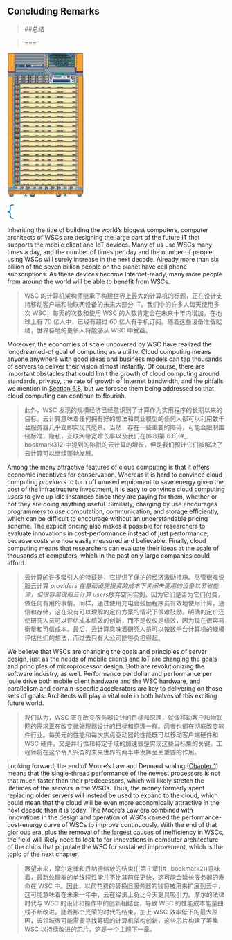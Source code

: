 ## Concluding Remarks

> ##总结

> ===

<img src="./media/image377.jpeg" style="width:1.84157in;height:3.4811in" />

![](./media/image378.png)

Inheriting the title of building the world’s biggest computers, computer architects of WSCs are designing the large part of the future IT that supports the mobile client and IoT devices. Many of us use WSCs many times a day, and the number of times per day and the number of people using WSCs will surely increase in the next decade. Already more than six billion of the seven billion people on the planet have cell phone subscriptions. As these devices become Internet-ready, many more people from around the world will be able to benefit from WSCs.

> WSC 的计算机架构师继承了构建世界上最大的计算机的标题，正在设计支持移动客户端和物联网设备的未来大部分 IT。我们中的许多人每天使用多次 WSC，每天的次数和使用 WSC 的人数肯定会在未来十年内增加。在地球上有 70 亿人中，已经有超过 60 亿人有手机订阅。随着这些设备准备就绪，世界各地的更多人将能够从 WSC 中受益。

Moreover, the economies of scale uncovered by WSC have realized the longdreamed-of goal of computing as a utility. Cloud computing means anyone anywhere with good ideas and business models can tap thousands of servers to deliver their vision almost instantly. Of course, there are important obstacles that could limit the growth of cloud computing around standards, privacy, the rate of growth of Internet bandwidth, and the pitfalls we mention in [Section 6.8](#_bookmark312), but we foresee them being addressed so that cloud computing can continue to flourish.

> 此外，WSC 发现的规模经济已经意识到了计算作为实用程序的长期以来的目标。云计算意味着任何拥有好的想法和商业模型的任何人都可以利用数千台服务器几乎立即实现其愿景。当然，存在一些重要的障碍，可能会限制围绕标准，隐私，互联网带宽增长率以及我们在[6.8]第 6.8](#\_ bookmark312)中提到的陷阱的云计算的增长，但是我们预计它们被解决了云计算可以继续蓬勃发展。

Among the many attractive features of cloud computing is that it offers economic incentives for conservation. Whereas it is hard to convince cloud computing _providers_ to turn off unused equipment to save energy given the cost of the infrastructure investment, it is easy to convince cloud computing _users_ to give up idle instances since they are paying for them, whether or not they are doing anything useful. Similarly, charging by use encourages programmers to use computation, communication, and storage efficiently, which can be difficult to encourage without an understandable pricing scheme. The explicit pricing also makes it possible for researchers to evaluate innovations in cost-performance instead of just performance, because costs are now easily measured and believable. Finally, cloud computing means that researchers can evaluate their ideas at the scale of thousands of computers, which in the past only large companies could afford.

> 云计算的许多吸引人的特征是，它提供了保护的经济激励措施。尽管很难说服云计算 *providers *在基础设施投资的成本下关闭未使用的设备以节省能源，但很容易说服云计算* users*放弃空闲实例，因为它们是否为它们付费，做任何有用的事情。同样，通过使用充电会鼓励程序员有效地使用计算，通信和存储，这在没有可以理解的定价方案的情况下很难鼓励。明确的定价还使研究人员可以评估成本绩效的创新，而不是仅仅是绩效，因为现在很容易衡量和可信成本。最后，云计算意味着研究人员可以按数千台计算机的规模评估他们的想法，而过去只有大公司能够负担得起。

We believe that WSCs are changing the goals and principles of server design, just as the needs of mobile clients and IoT are changing the goals and principles of microprocessor design. Both are revolutionizing the software industry, as well. Performance per dollar and performance per joule drive both mobile client hardware and the WSC hardware, and parallelism and domain-specific accelerators are key to delivering on those sets of goals. Architects will play a vital role in both halves of this exciting future world.

> 我们认为，WSC 正在改变服务器设计的目标和原理，就像移动客户和物联网的需求正在改变微处理器设计的目标和原理一样。两者也都在彻底改变软件行业。每美元的性能和每次焦点驱动器的性能既可以移动客户端硬件和 WSC 硬件，又是并行性和特定于域的加速器是实现这些目标集的关键。工程师将在这个令人兴奋的未来世界的两半中发挥至关重要的作用。

Looking forward, the end of Moore’s Law and Dennard scaling ([Chapter 1](#_bookmark2)) means that the single-thread performance of the newest processors is not that much faster than their predecessors, which will likely stretch the lifetimes of the servers in the WSCs. Thus, the money formerly spent replacing older servers will instead be used to expand to the cloud, which could mean that the cloud will be even more economically attractive in the next decade than it is today. The Moore’s Law era combined with innovations in the design and operation of WSCs caused the performance-cost-energy curve of WSCs to improve continuously. With the end of that glorious era, plus the removal of the largest causes of inefficiency in WSCs, the field will likely need to look to for innovations in computer architecture of the chips that populate the WSC for sustained improvement, which is the topic of the next chapter.

> 展望未来，摩尔定律和丹纳德缩放的结束([[第 1 章](#\_ bookmark2))意味着，最新处理器的单线程性能并不比其前任更快，这可能会延长服务器的寿命在 WSC 中。因此，以前花费的替换旧服务器的钱将被用来扩展到云中，这可能意味着在未来十年中，云在经济上将比今天更具吸引力。摩尔的法律时代与 WSC 的设计和操作中的创新相结合，导致 WSC 的性能成本能量曲线不断改进。随着那个光荣的时代的结束，加上 WSC 效率低下的最大原因，该领域很可能需要寻找筹码的计算机架构创新，这些芯片构建了筹集 WSC 以持续改进的芯片，这是一个主题下一章。
